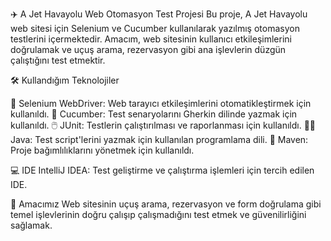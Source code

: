✈️ A Jet Havayolu Web Otomasyon Test Projesi
Bu proje, A Jet Havayolu web sitesi için Selenium ve Cucumber kullanılarak yazılmış otomasyon testlerini içermektedir. Amacım, web sitesinin kullanıcı etkileşimlerini doğrulamak ve uçuş arama, rezervasyon gibi ana işlevlerin düzgün çalıştığını test etmektir.

🛠️ Kullandığım Teknolojiler

🚀 Selenium WebDriver: Web tarayıcı etkileşimlerini otomatikleştirmek için kullanıldı.
🥒 Cucumber: Test senaryolarını Gherkin dilinde yazmak için kullanıldı.
🖱️ JUnit: Testlerin çalıştırılması ve raporlanması için kullanıldı.
👨‍💻 Java: Test script'lerini yazmak için kullanılan programlama dili.
📖 Maven: Proje bağımlılıklarını yönetmek için kullanıldı.


💻 IDE
IntelliJ IDEA: Test geliştirme ve çalıştırma işlemleri için tercih edilen IDE.


🎯 Amacımız
Web sitesinin uçuş arama, rezervasyon ve form doğrulama gibi temel işlevlerinin doğru çalışıp çalışmadığını test etmek ve güvenilirliğini sağlamak.
